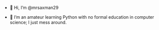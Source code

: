 - 👋 Hi, I’m @mrsaxman29

- 🌱 I’m an amateur learning Python with no formal education in computer science; I just mess around. 

